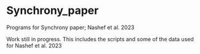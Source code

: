 # Synchrony_paper

Programs for Synchrony paper; Nashef et al. 2023

Work still in progress.
This includes the scripts and some of the data used for Nashef et al. 2023
